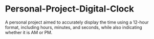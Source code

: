 # Personal-Project-Digital-Clock
A personal project aimed to accurately display the time using a 12-hour format, including hours, minutes, and seconds, while also indicating whether it is AM or PM. 
